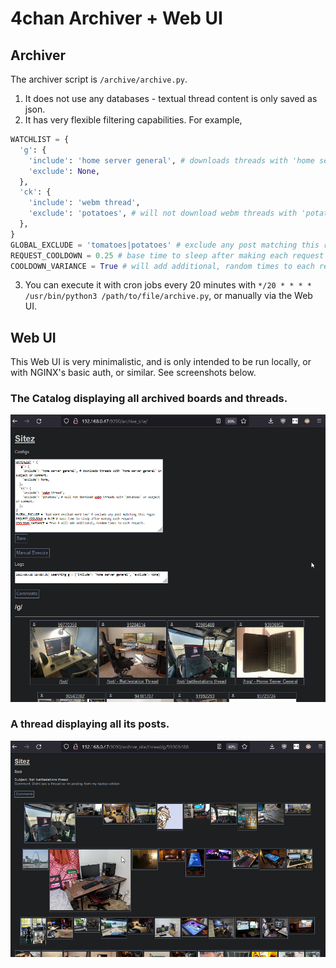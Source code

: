 # 4chan Archiver + Web UI

## Archiver

The archiver script is `/archive/archive.py`.

1. It does not use any databases - textual thread content is only saved as json.
2. It has very flexible filtering capabilities. For example,
```python
WATCHLIST = {
  'g': {
    'include': 'home server general', # downloads threads with 'home server general' in subject or comment.
    'exclude': None,
  },
  'ck': {
    'include': 'webm thread',
    'exclude': 'potatoes', # will not download webm threads with 'potatoes' in subject or comment.
  },
}
GLOBAL_EXCLUDE = 'tomatoes|potatoes' # exclude any post matching this regex
REQUEST_COOLDOWN = 0.25 # base time to sleep after making each request
COOLDOWN_VARIANCE = True # will add additional, random times to each request.
```
3. You can execute it with cron jobs every 20 minutes with `*/20 * * * * /usr/bin/python3 /path/to/file/archive.py`, or manually via the Web UI.

## Web UI

This Web UI is very minimalistic, and is only intended to be run locally, or with NGINX's basic auth, or similar. See screenshots below.

### The Catalog displaying all archived boards and threads.

![One](/screenshots/demo1.png)

### A thread displaying all its posts.

![Two](/screenshots/demo2.png)